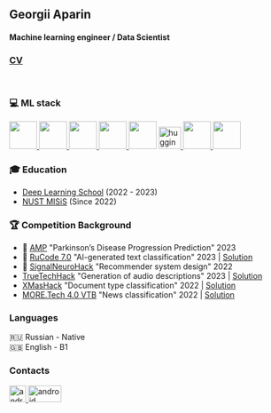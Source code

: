## Georgii Aparin
#### Machine learning engineer / Data Scientist

### [CV](https://drive.google.com/file/d/1oqPb6TquFySiXh5k86N5zwygkyycl0ko/view?usp=sharing)
</br>

### 💻 ML stack

<p align="left">
  <a href="https://www.python.org/" align="left">
    <img src="https://cdn66.printdirect.ru/cache/product/26/35/6239603/tov/all/480z480_front_1009_0_0_0_5614f2aa57b291cb813562e1fd64.jpg"/ width=50 height=50>
  </a>
  <a href="https://pandas.pydata.org/" align="left">
    <img src="https://upload.wikimedia.org/wikipedia/commons/thumb/2/22/Pandas_mark.svg/1200px-Pandas_mark.svg.png""/ width=50 height=50>
  </a>
  <a href="https://www.youtube.com/watch?v=dQw4w9WgXcQ" align="left">
    <img src="https://www.unitygroup.com/wp-content/uploads/2020/12/Scikit-learn_logo.jpg"/ width=50 height=50>
  </a>
  <a href="https://catboost.ai" align="left">                              </a>
  <a href="https://pytorch.org/" align="left">
    <img src="https://static.tildacdn.com/tild6363-3034-4334-b635-343764666537/AKedOLSoFTKBTgTbg8Y1.jpg"/ width=50 height=50>
    </a>                         
    <img src="https://jarcasting.com/img/org_logos/c/a/catboost.png"/ width=50 height=50>
   </a>
    <a href="https://huggingface.co" target="_blank"> 
    <img src="https://uptime-storage.s3.amazonaws.com/logos/d32f5c39b694f3e64d29fc2c9b988cdd.png" alt="huggingface" width="40" height="40"/>
   </a> 
    <a href="https://optuna.org/" align="left">
      <img src="https://dl.acm.org/cms/asset/9c859475-4d73-42f6-9687-276e8016dd81/3292500.3330701.key.jpg"/ width=50 height=50>
  </a>
  <a href="https://seaborn.pydata.org/" align="left">
    <img src="https://img1.daumcdn.net/thumb/R800x0/?scode=mtistory2&fname=https:%2F%2Fblog.kakaocdn.net%2Fdn%2F4UIIH%2FbtqIH4tfonl%2FLyCOqYkmqKo1gFrogryni1%2Fimg.png"/ width=50 height=50>
  </a>
</p>



### 🎓 Education
* [Deep Learning School](https://dls.samcs.ru/) (2022 - 2023)
* [NUST MISiS](https://en.misis.ru) (Since 2022)


### 🏆 Competition Background
* 🥈 [AMP](https://www.kaggle.com/competitions/amp-parkinsons-disease-progression-prediction) "Parkinson’s Disease Progression Prediction" 2023
* 🥉 [RuCode 7.0](https://rucode.net) "AI-generated text classification" 2023 | [Solution](https://github.com/MaksKhan/RuCode_7)
* 🥈 [SignalNeuroHack](https://www.prostospb.team/hackaton) "Recommender system design" 2022
* [TrueTechHack](https://true-tech-hack.ru/) "Generation of audio descriptions" 2023 | [Solution](https://github.com/Sapf3ar/mts_ttech)
* [XMasHack](https://xmas-hack.ru/) "Document type classification" 2022 | [Solution](https://github.com/Egorgij21/xmasHack_contractTrack)
* [MORE.Tech 4.0 VTB](https://moretech.vtb.ru/) "News classification" 2022 | [Solution](https://github.com/Egorgij21/Relevant-news)


### Languages
🇷🇺 Russian - Native <br>
🇬🇧 English - B1 <br>


### Contacts
<p align="left"> 
  <a href="https://t.me/Egorgij21" target="_blank"> 
    <img src="https://upload.wikimedia.org/wikipedia/commons/thumb/8/82/Telegram_logo.svg/1024px-Telegram_logo.svg.png" alt="android" width="30" height="30"/> 
  </a>
    <a href="https://www.kaggle.com/egorgij21" target="_blank"> 
    <img src="https://upload.wikimedia.org/wikipedia/commons/7/7c/Kaggle_logo.png" alt="android" width="60" height="30"/> 
</p>
